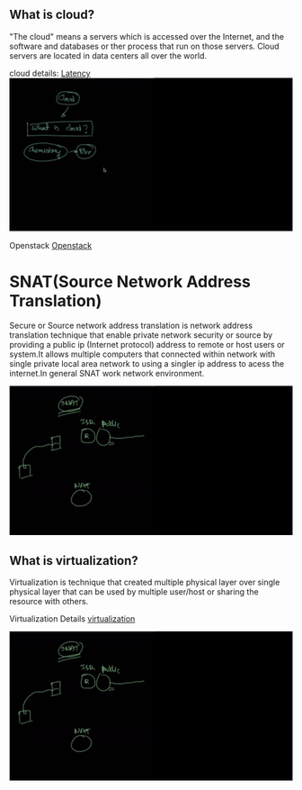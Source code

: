 ## What is cloud?
"The cloud" means a servers which is accessed over the Internet, and the software and databases or ther process that run on those servers. Cloud servers are located in data centers all over the world.

cloud details: [Latency](https://www.cloudflare.com/en-gb/learning/cloud/what-is-the-cloud/)
![ cloud ](./docs/images/cloud.png)

Openstack [Openstack](https://docs.openstack.org/install-guide/get-started-logical-architecture.html)

# SNAT(Source Network Address Translation)
Secure or Source network address translation is network address translation technique that enable private network security or source by providing a public ip (Internet protocol) address to remote or host users or system.It allows multiple computers that connected within network with single private local area network to using a singler ip address to acess the internet.In general SNAT work network environment.

![ SNAT ](./docs/images/snat.png)

## What is virtualization?
Virtualization is technique that created multiple physical layer over single physical layer that can be used by multiple user/host or sharing the resource with others.

Virtualization Details [virtualization](https://www.ibm.com/cloud/learn/virtualization-a-complete-guide)

![ virtualization ](./docs/images/snat.png)